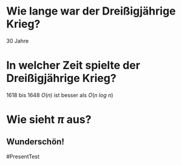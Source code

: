 # Wie lange war der Dreißigjährige Krieg? 
$30$ Jahre

# In welcher Zeit spielte der Dreißigjährige Krieg?
$1618$ bis $1648$
$O(n)$ ist besser als $O(n \ log \ n)$

# Wie sieht $\pi$ aus?
Wunderschön!
---
<!---->
#PresentTest

